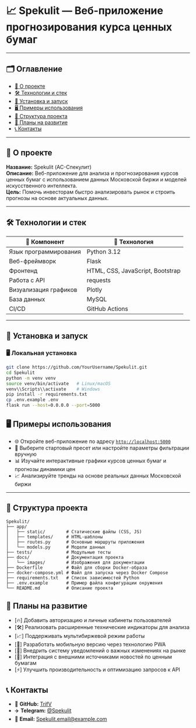 # 📈 Spekulit — Веб-приложение прогнозирования курса ценных бумаг

---

## 🗂️ Оглавление
- [📄 О проекте](#-о-проекте)
- [🛠️ Технологии и стек](#-технологии-и-стек)
- [🚀 Установка и запуск](#-установка-и-запуск)
- [🖥️ Примеры использования](#-примеры-использования)
- [📂 Структура проекта](#-структура-проекта)
- [📝 Планы на развитие](#-планы-на-развитие)
- [📞 Контакты](#-контакты)

---

## 📄 О проекте

**Название:** Spekulit (АС-Спекулит)  
**Описание:** Веб-приложение для анализа и прогнозирования курсов ценных бумаг с использованием данных Московской биржи и моделей искусственного интеллекта.  
**Цель:** Помочь инвесторам быстро анализировать рынок и строить прогнозы на основе актуальных данных.

---

## 🛠️ Технологии и стек

| 🔹 Компонент             | 🔹 Технология                                   |
|--------------------------|-------------------------------------------------|
| Язык программирования     | Python 3.12                                     |
| Веб-фреймворк              | Flask                                          |
| Фронтенд                  | HTML, CSS, JavaScript, Bootstrap               |
| Работа с API              | requests                                       |
| Визуализация графиков      | Plotly                                         |
| База данных                | MySQL         |
| CI/CD                      | GitHub Actions                                |

---

## 🚀 Установка и запуск

### 🖥️ Локальная установка
```bash
git clone https://github.com/YourUsername/Spekulit.git
cd Spekulit
python -m venv venv
source venv/bin/activate   # Linux/macOS
venv\\Scripts\\activate    # Windows
pip install -r requirements.txt
cp .env.example .env
flask run --host=0.0.0.0 --port=5000
```
## 🖥️ Примеры использования

- 🌐 Откройте веб-приложение по адресу [`http://localhost:5000`](http://localhost:5000)
- 🔎 Выберите стартовый пресет или настройте параметры фильтрации вручную
- 📊 Изучайте интерактивные графики курсов ценных бумаг и прогнозы динамики цен
- 📈 Анализируйте тренды на основе реальных данных Московской биржи
---

## 📂 Структура проекта

```text
Spekulit/
├── app/
│   ├── static/        # Статические файлы (CSS, JS)
│   ├── templates/     # HTML-шаблоны
│   ├── routes.py      # Основные маршруты приложения
│   └── models.py      # Модели данных
├── tests/             # Модульные тесты
├── docs/              # Документация проекта
│   └── images/        # Изображения для документации
├── Dockerfile         # Файл для сборки Docker-образа
├── docker-compose.yml # Файл для запуска через Docker Compose
├── requirements.txt   # Список зависимостей Python
├── .env.example       # Пример файла конфигурации окружения
└── README.md          # Описание проекта
```
## 📝 Планы на развитие

- [🔥] Добавить авторизацию и личные кабинеты пользователей
- [🛠️] Реализовать расширенные технические индикаторы для анализа
- [📈] Поддерживать мультибиржевой режим работы
- [📱] Разработать мобильную версию через технологию PWA
- [🔔] Внедрить систему уведомлений о важных изменениях на рынке
- [📰] Интеграция с внешними источниками новостей по ценным бумагам
- [⚡] Улучшить производительность и оптимизацию запросов к API

## 📞 Контакты

- 🐙 **GitHub:** [TrifV](https://github.com/TrifV/web_exchange_sipi)
- ✈️ **Telegram:** [@Spekulit](https://t.me/yourhandle) 
- 📧 **Email:** Spekulit.email@example.com  
